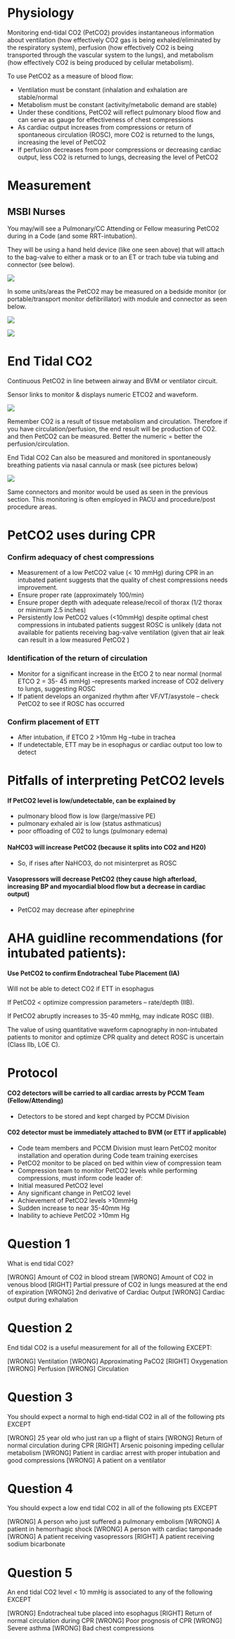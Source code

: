 # Physiology

Monitoring end-tidal CO2 (PetCO2) provides instantaneous information about ventilation (how effectively CO2 gas is being exhaled/eliminated by the respiratory system), perfusion (how effectively CO2 is being transported through the vascular system to the lungs), and metabolism (how effectively CO2 is being produced by cellular metabolism). 

To use PetCO2 as a measure of blood flow:

* Ventilation must be constant (inhalation and exhalation are stable/normal
* Metabolism must be constant (activity/metabolic demand are stable)
* Under these conditions, PetCO2 will reflect pulmonary blood flow and can serve as gauge for effectiveness of chest compressions 
 * As cardiac output increases from compressions or return of spontaneous circulation (ROSC), more CO2 is returned to the lungs, increasing the level of PetCO2
 * If perfusion decreases from poor compressions or decreasing cardiac output, less CO2 is returned to lungs, decreasing the level of PetCO2

# Measurement

## MSBI Nurses 

You may/will see a Pulmonary/CC Attending or Fellow measuring PetCO2 during in a Code (and some RRT-intubation).

They will be using a hand held device (like one seen above) that will attach to the bag-valve to either a mask or to an ET or trach tube via tubing and connector (see below).

![](assets/trach-tube.png)

In some units/areas the PetCO2 may be measured on a bedside monitor (or portable/transport monitor defibrillator) with module and connector as seen below.

![](assets/module-connector.png)

![](assets/module-connector2.png)

# End Tidal CO2

Continuous PetCO2 in line between airway and BVM or ventilator circuit.

Sensor links to monitor & displays numeric ETCO2 and waveform.

![](assets/sensor-link.png)

Remember CO2 is a result of tissue metabolism and circulation. Therefore if you have circulation/perfusion, the end result will be production of CO2. and then PetCO2 can be measured. Better the numeric = better the perfusion/circulation.

End Tidal CO2 Can also be measured and monitored in spontaneously breathing patients via nasal cannula or mask (see pictures below)

![](assets/mask.png)

Same connectors and monitor would be used as seen in the previous section. This monitoring is often employed in PACU and procedure/post procedure areas.

# PetCO2 uses during CPR

### Confirm adequacy of chest compressions

* Measurement of a low PetCO2 value (< 10 mmHg) during CPR in an intubated patient suggests that the quality of chest compressions needs improvement.
 * Ensure proper rate (approximately 100/min)
 * Ensure proper depth with adequate release/recoil of thorax (1/2 thorax or minimum 2.5 inches)
* Persistently low PetCO2 values (<10mmHg) despite optimal chest compressions in intubated patients suggest ROSC is unlikely (data not available for patients receiving bag-valve ventilation (given that air leak can result in a low measured PetCO2 )

### Identification of the return of circulation

* Monitor for a significant increase in the EtCO 2 to near normal (normal ETCO 2 = 35- 45 mmHg) –represents marked increase of CO2 delivery to lungs, suggesting ROSC
* If patient develops an organized rhythm after VF/VT/asystole – check PetCO2 to see if ROSC has occurred

### Confirm placement of ETT

* After intubation, if ETCO 2 >10mm Hg –tube in trachea
 * If undetectable, ETT may be in esophagus or cardiac output too low to detect

# Pitfalls of interpreting PetCO2 levels

#### If PetCO2 level is low/undetectable, can be explained by

* pulmonary blood flow is low (large/massive PE)
* pulmonary exhaled air is low (status asthmaticus)
* poor offloading of C02 to lungs (pulmonary edema)

#### NaHC03 will increase PetCO2 (because it splits into CO2 and H20)

* So, if rises after NaHCO3, do not misinterpret as ROSC

#### Vasopressors will decrease PetCO2 (they cause high afterload, increasing BP and myocardial blood flow but a decrease in cardiac output)

* PetCO2 may decrease after epinephrine

# AHA guidline recommendations (for intubated patients):

#### Use PetCO2 to confirm Endotracheal Tube Placement (IA)

Will not be able to detect CO2 if ETT in esophagus

If PetCO2 < optimize compression parameters – rate/depth (IIB).

If PetCO2 abruptly increases to 35-40 mmHg, may indicate ROSC (IIB).

The value of using quantitative waveform capnography in non-intubated patients to monitor and optimize CPR quality and detect ROSC is uncertain (Class IIb, LOE C).

# Protocol

#### CO2 detectors will be carried to all cardiac arrests by PCCM Team (Fellow/Attending)

* Detectors to be stored and kept charged by PCCM Division

#### C02 detector must be immediately attached to BVM (or ETT if applicable)

* Code team members and PCCM Division must learn PetCO2 monitor installation and operation during Code team training exercises
* PetCO2 monitor to be placed on bed within view of compression team
* Compression team to monitor PetCO2 levels while performing compressions, must inform code leader of:
 * Initial measured PetCO2 level
 * Any significant change in PetCO2 level
  * Achievement of PetCO2 levels >10mmHg
  * Sudden increase to near 35-40mm Hg
  * Inability to achieve PetCO2 >10mm Hg

# Question 1
What is end tidal CO2?

[WRONG] Amount of CO2 in blood stream
[WRONG] Amount of CO2 in venous blood
[RIGHT] Partial pressure of CO2 in lungs measured at the end of expiration
[WRONG] 2nd derivative of Cardiac Output
[WRONG] Cardiac output during exhalation

# Question 2
End tidal CO2 is a useful measurement for all of the following EXCEPT:

[WRONG] Ventilation
[WRONG] Approximating PaCO2
[RIGHT] Oxygenation
[WRONG] Perfusion
[WRONG] Circulation

# Question 3
You should expect a normal to high end-tidal CO2 in all of the following pts EXCEPT 

[WRONG] 25 year old who just ran up a flight of stairs
[WRONG] Return of normal circulation during CPR
[RIGHT] Arsenic poisoning impeding cellular metabolism 
[WRONG] Patient in cardiac arrest with proper intubation and good compressions
[WRONG] A patient on a ventilator

# Question 4
You should expect a low end tidal CO2 in all of the following pts EXCEPT 

[WRONG] A person who just suffered a pulmonary embolism
[WRONG] A patient in hemorrhagic shock
[WRONG] A person with cardiac tamponade
[WRONG] A patient receiving vasopressors
[RIGHT] A patient receiving sodium bicarbonate

# Question 5
An end tidal CO2 level < 10 mmHg is associated to any of the following EXCEPT

[WRONG] Endotracheal tube placed into esophagus
[RIGHT] Return of normal circulation during CPR
[WRONG] Poor prognosis of CPR
[WRONG] Severe asthma
[WRONG] Bad chest compressions